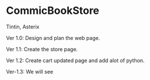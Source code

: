 # CommicBookStore
Tintin, Asterix

Ver 1.0:
  Design and plan the web page.

Ver 1.1:
  Create the store page.

Ver 1.2:
  Create cart updated page and add alot of python.

Ver-1.3:
  We will see
